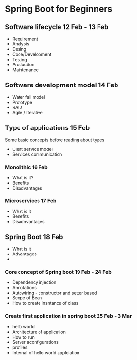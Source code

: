 # Spring Boot for Beginners

## Software lifecycle 12 Feb - 13 Feb
* Requirement
* Analysis
* Desing
* Code/Development
* Testing
* Production
* Maintenance

## Software development model 14 Feb
* Water fall model
* Prototype
* RAID
* Agile / Iterative


## Type of applications 15 Feb
Some basic concepts before reading about types

* Cient service model
* Services communication


### Monolithic 16 Feb
* What is it?
* Benefits
* Disadvantages

### Microservices 17 Feb
* What is it
* Benefits
* Disadnvantages


## Spring Boot 18 Feb
* What is it
* Advantages
* 

### Core concept of Spring boot 19 Feb - 24 Feb
* Dependency injection
* Annotations
* Autowiring - constructor and setter based
* Scope of Bean
* How to create insntance of class

### Create first application in spring boot 25 Feb - 3 Mar
* hello world
* Architecture of application
* How to run
* Server aconfigurations
* profiles
* Internal of hello world applciation
